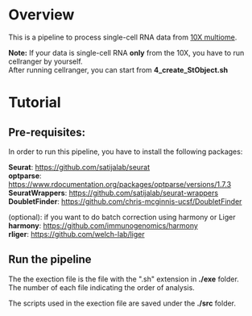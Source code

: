 # Overview
This is a pipeline to process single-cell RNA data from [10X multiome](https://www.10xgenomics.com/products/single-cell-multiome-atac-plus-gene-expression). 

**Note:** If your data is single-cell RNA **only** from the 10X, you have to run cellranger by yourself.  
After running cellranger, you can start from **4_create_StObject.sh**

# Tutorial
## Pre-requisites:
In order to run this pipeline, you have to install the following packages:

**Seurat**: https://github.com/satijalab/seurat  
**optparse**: https://www.rdocumentation.org/packages/optparse/versions/1.7.3  
**SeuratWrappers**: https://github.com/satijalab/seurat-wrappers  
**DoubletFinder**: https://github.com/chris-mcginnis-ucsf/DoubletFinder  


(optional): if you want to do batch correction using harmony or Liger   
**harmony**: https://github.com/immunogenomics/harmony  
**rliger**: https://github.com/welch-lab/liger


## Run the pipeline 

The the exection file is the file with the ".sh" extension in **./exe** folder.  
The number of each file indicating the order of analysis.


The scripts used in the exection file are saved under the **./src** folder.



